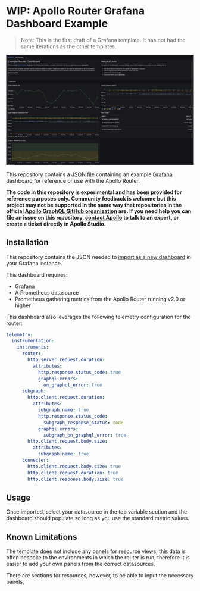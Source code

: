 # WIP: Apollo Router Grafana Dashboard Example

> Note: This is the first draft of a Grafana template. It has not had the same iterations as the
> other templates.

![example dashboard preview](./dashboard-preview.png)

This repository contains a [JSON file](./example-dashboard.json) containing an example
[Grafana](https://grafana.com/oss/grafana/) dashboard for reference or use with the Apollo Router.

**The code in this repository is experimental and has been provided for reference purposes only.
Community feedback is welcome but this project may not be supported in the same way that
repositories in the official [Apollo GraphQL GitHub organization](https://github.com/apollographql)
are. If you need help you can file an issue on this repository,
[contact Apollo](https://www.apollographql.com/contact-sales) to talk to an expert, or create a
ticket directly in Apollo Studio.**

## Installation

This repository contains the JSON needed to
[import as a new dashboard](https://grafana.com/docs/grafana/latest/dashboards/build-dashboards/import-dashboards/)
in your Grafana instance.

This dashboard requires:

- Grafana
- A Prometheus datasource
- Prometheus gathering metrics from the Apollo Router running v2.0 or higher

This dashboard also leverages the following telemetry configuration for the router:

```yaml
telemetry:
  instrumentation:
    instruments:
      router:
        http.server.request.duration:
          attributes:
            http.response.status_code: true
            graphql.errors:
              on_graphql_error: true
      subgraph:
        http.client.request.duration:
          attributes:
            subgraph.name: true
            http.response.status_code:
              subgraph_response_status: code
            graphql.errors:
              subgraph_on_graphql_error: true
        http.client.request.body.size:
          attributes:
            subgraph.name: true
      connector:
        http.client.request.body.size: true
        http.client.request.duration: true
        http.client.response.body.size: true
```

## Usage

Once imported, select your datasource in the top variable section and the dashboard should populate
so long as you use the standard metric values.

## Known Limitations

The template does not include any panels for resource views; this data is often bespoke to the
environments in which the router is run, therefore it is easier to add your own panels from the
correct datasources.

There are sections for resources, however, to be able to input the necessary panels.
